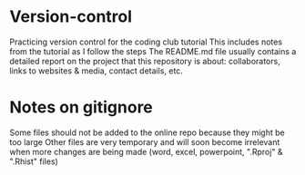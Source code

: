 # Version-control
Practicing version control for the coding club tutorial
This includes notes from the tutorial as I follow the steps
The README.md file usually contains a detailed report on the project that this repository is about: collaborators, links to websites & media, contact details, etc.

# Notes on gitignore
Some files should not be added to the online repo because they might be too large
Other files are very temporary and will soon become irrelevant when more changes are being made (word, excel, powerpoint, ".Rproj" & ".Rhist" files)

